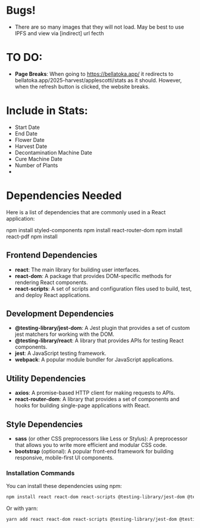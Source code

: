 
# Bugs!
* There are so many images that they will not load.  May be best to use IPFS and view via [indirect] url fecth


# TO DO:
* **Page Breaks**: When going to https://bellatoka.app/ it redirects to bellatoka.app/2025-harvest/applescotti/stats as it should.  However, when the refresh button is clicked, the website breaks.

# Include in Stats:
* Start Date
* End Date
* Flower Date
* Harvest Date
* Decontamination Machine Date
* Cure Machine Date
* Number of Plants
* 



# Dependencies Needed
Here is a list of dependencies that are commonly used in a React application:

npm install styled-components
npm install react-router-dom
npm install react-pdf
npm install 

## Frontend Dependencies
* **react**: The main library for building user interfaces.
* **react-dom**: A package that provides DOM-specific methods for rendering React components.
* **react-scripts**: A set of scripts and configuration files used to build, test, and deploy React applications.

## Development Dependencies
* **@testing-library/jest-dom**: A Jest plugin that provides a set of custom jest matchers for working with the DOM.
* **@testing-library/react**: A library that provides APIs for testing React components.
* **jest**: A JavaScript testing framework.
* **webpack**: A popular module bundler for JavaScript applications.

## Utility Dependencies
* **axios**: A promise-based HTTP client for making requests to APIs.
* **react-router-dom**: A library that provides a set of components and hooks for building single-page applications with React.

## Style Dependencies
* **sass** (or other CSS preprocessors like Less or Stylus): A preprocessor that allows you to write more efficient and modular CSS code.
* **bootstrap** (optional): A popular front-end framework for building responsive, mobile-first UI components.

### Installation Commands

You can install these dependencies using npm:
```bash
npm install react react-dom react-scripts @testing-library/jest-dom @testing-library/react jest webpack axios react-router-dom sass bootstrap
```
Or with yarn:
```bash
yarn add react react-dom react-scripts @testing-library/jest-dom @testing-library/react jest webpack axios react-router-dom sass bootstrap
```

